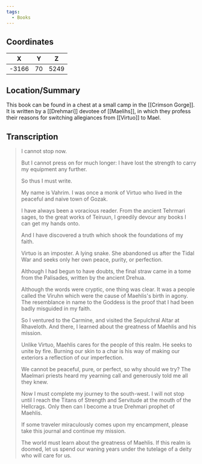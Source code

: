 ```yaml
---
tags:
  - Books
---
```


## Coordinates
| **X** | **Y** | **Z** |
| :---: | :---: | :---: |
| -3166 |  70   | 5249  |

## Location/Summary
This book can be found in a chest at a small camp in the [[Crimson Gorge]]. It is written by a [[Drehmari]] devotee of [[Maelihs]], in which they profess their reasons for switching allegiances from [[Virtuo]] to Mael.

## Transcription
> I cannot stop now.
>
> But I cannot press on for much longer: I have lost the strength to carry my equipment any further.
>
> So thus I must write.
>
> My name is Vahrim. I was once a monk of Virtuo who lived in the peaceful and naive town of Gozak.
>
> I have always been a voracious reader. From the ancient Tehrmari sages, to the great works of Teiruun, I greedily devour any books I can get my hands onto.
>
> And I have discovered a truth which shook the foundations of my faith.
>
> Virtuo is an imposter. A lying snake. She abandoned us after the Tidal War and seeks only her own peace, purity, or perfection.
>
> Although I had begun to have doubts, the final straw came in a tome from the Palisades, written by the ancient Drehua.
>
> Although the words were cryptic, one thing was clear. It was a people called the Viruhn which were the cause of Maehlis's birth in agony. The resemblance in name to the Goddess is
the proof that I had been badly misguided in my faith.
>
> So I ventured to the Carmine, and visited the Sepulchral Altar at Rhaveloth. And there, I learned about the greatness of Maehlis and his mission.
>
> Unlike Virtuo, Maehlis cares for the people of this realm. He seeks to unite by fire. Burning our skin to a char is his way of making our exteriors a reflection of our imperfection.
>
> We cannot be peaceful, pure, or perfect, so why should we try? The Maelmari priests heard my yearning call and generously told me all they knew.
>
> Now I must complete my journey to the south-west. I will not stop until I reach the Titans of Strength and Servitude at the mouth of the Hellcrags. Only then can I become a true
Drehmari prophet of Maehlis.
>
> If some traveler miraculously comes upon my encampment, please take this journal and continue my mission.
>
> The world must learn about the greatness of Maehlis. If this realm is doomed, let us spend our waning years under the tutelage of a deity who will care for us.

